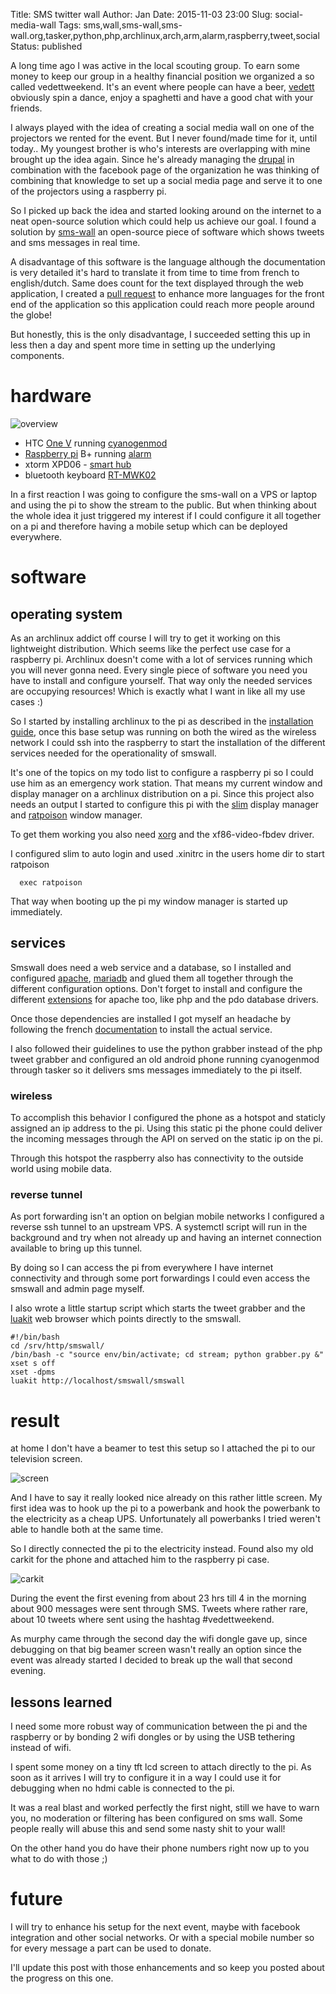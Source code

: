 Title:       SMS twitter wall
Author:      Jan
Date: 	     2015-11-03 23:00
Slug:	     social-media-wall
Tags:	     sms,wall,sms-wall,sms-wall.org,tasker,python,php,archlinux,arch,arm,alarm,raspberry,tweet,social
Status:	     published

A long time ago I was active in the local scouting group. To earn some money to keep our group in a healthy financial position we organized a so called vedettweekend. It's an event where people can have a beer, [vedett](http://vedett.be) obviously spin a dance, enjoy a spaghetti and have a good chat with your friends.

I always played with the idea of creating a social media wall on one of the projectors we rented for the event. But I never found/made time for it, until today.. My youngest brother is who's interests are overlapping with mine brought up the idea again. Since he's already managing the [drupal](https://drupal.org) in combination with the facebook page of the organization he was thinking of combining that knowledge to set up a social media page and serve it to one of the projectors using a raspberry pi.

So I picked up back the idea and started looking around on the internet to a neat open-source solution which could help us achieve our goal. I found a solution by [sms-wall](http://sms-wall.org) an open-source piece of software which shows tweets and sms messages in real time.

A disadvantage of this software is the language although the documentation is very detailed it's hard to translate it from time to time from french to english/dutch. Same does count for the text displayed through the web application, I created a [pull request](https://github.com/assobug/smswall/pull/2) to enhance more languages for the front end of the application so this application could reach more people around the globe!

But honestly, this is the only disadvantage, I succeeded setting this up in less then a day and spent more time in setting up the underlying components.

# hardware

![overview](../../images/smswall/overview.jpg)

* HTC [One V](http://www.htc.com/be-nl/support/htc-one-v/) running [cyanogenmod](http://cyanogenmod.org)
* [Raspberry pi](https://www.raspberrypi.org/products/raspberry-pi-2-model-b/) B+ running [alarm](http://archlinuxarm.org/)
* xtorm XPD06 - [smart hub](http://www.xtorm.eu/en/power-hubs/smart-hub/)
* bluetooth keyboard [RT-MWK02](http://www.amazon.com/Rii-RT-MWK02-Wireless-Keyboard-Pointer/dp/B00BVZZG0C/ref=cm_cr_pr_product_top?ie=UTF8)

In a first reaction I was going to configure the sms-wall on a VPS or laptop and using the pi to show the stream to the public. But when thinking about the whole idea it just triggered my interest if I could configure it all together on a pi and therefore having a mobile setup which can be deployed everywhere.

# software

## operating system

As an archlinux addict off course I will try to get it working on this lightweight distribution. Which seems like the perfect use case for a raspberry pi. Archlinux doesn't come with a lot of services running which you will never gonna need. Every single piece of software you need you have to install and configure yourself. That way only the needed services are occupying resources! Which is exactly what I want in like all my use cases :)

So I started by installing archlinux to the pi as described in the [installation guide](http://archlinuxarm.org/platforms/armv7/broadcom/raspberry-pi-2), once this base setup was running on both the wired as the wireless network I could ssh into the raspberry to start the installation of the different services needed for the operationality of smswall.

It's one of the topics on my todo list to configure a raspberry pi so I could use him as an emergency work station. That means my current window and display manager on a archlinux distribution on a pi. Since this project also needs an output I started to configure this pi with the [slim](https://wiki.archlinux.org/index.php/SLiM) display manager and [ratpoison](https://wiki.archlinux.org/index.php/Ratpoison) window manager.

To get them working you also need [xorg](https://wiki.archlinux.org/index.php/Xorg) and the xf86-video-fbdev driver.

I configured slim to auto login and used .xinitrc in the users home dir to start ratpoison

```
  exec ratpoison
```

That way when booting up the pi my window manager is started up immediately.

## services

Smswall does need a web service and a database, so I installed and configured [apache](https://wiki.archlinux.org/index.php/Apache_HTTP_Server), [mariadb](https://wiki.archlinux.org/index.php/MySQL) and glued them all together through the different configuration options. Don't forget to install and configure the different [extensions](https://wiki.archlinux.org/index.php/Apache_HTTP_Server#Extensions) for apache too, like php and the pdo database drivers.

Once those dependencies are installed I got myself an headache by following the french [documentation](https://github.com/assobug/smswall/tree/master/smswall#smswall) to install the actual service.

I also followed their guidelines to use the python grabber instead of the php tweet grabber and configured an old android phone running cyanogenmod through tasker so it delivers sms messages immediately to the pi itself.


### wireless

To accomplish this behavior I configured the phone as a hotspot and staticly assigned an ip address to the pi. Using this static pi the phone could deliver the incoming messages through the API on served on the static ip on the pi.

Through this hotspot the raspberry also has connectivity to the outside world using mobile data.

### reverse tunnel

As port forwarding isn't an option on belgian mobile networks I configured a reverse ssh tunnel to an upstream VPS. A systemctl script will run in the background and try when not already up and having an internet connection available to bring up this tunnel.

By doing so I can access the pi from everywhere I have internet connectivity and through some port forwardings I could even access the smswall and admin page myself.

I also wrote a little startup script which starts the tweet grabber and the [luakit](https://wiki.archlinux.org/index.php/Luakit) web browser which points directly to the smswall.

```
#!/bin/bash
cd /srv/http/smswall/
/bin/bash -c "source env/bin/activate; cd stream; python grabber.py &"
xset s off
xset -dpms
luakit http://localhost/smswall/smswall
```

# result

at home I don't have a beamer to test this setup so I attached the pi to our television screen.

![screen]( ../../images/smswall/screen.jpg)

And I have to say it really looked nice already on this rather little screen. My first idea was to hook up the pi to a powerbank and hook the powerbank to the electricity as a cheap UPS. Unfortunately all powerbanks I tried weren't able to handle both at the same time.

So I directly connected the pi to the electricity instead. Found also my old carkit for the phone and attached him to the raspberry pi case.

![carkit]( ../../images/smswall/carkit.jpg)

During the event the first evening from about 23 hrs till 4 in the morning about 900 messages were sent through SMS. Tweets where rather rare, about 10 tweets where sent using the hashtag #vedettweekend.

As murphy came through the second day the wifi dongle gave up, since debugging on that big beamer screen wasn't really an option since the event was already started I decided to break up the wall that second evening.

## lessons learned

I need some more robust way of communication between the pi and the raspberry or by bonding 2 wifi dongles or by using the USB tethering instead of wifi.

I spent some money on a tiny tft lcd screen to attach directly to the pi. As soon as it arrives I will try to configure it in a way I could use it for debugging when no hdmi cable is connected to the pi.

It was a real blast and worked perfectly the first night, still we have to warn you, no moderation or filtering has been configured on sms wall. Some people really will abuse this and send some nasty shit to your wall!

On the other hand you do have their phone numbers right now up to you what to do with those ;)

# future

I will try to enhance his setup for the next event, maybe with facebook integration and other social networks. Or with a special mobile number so for every message a part can be used to donate.

I'll update this post with those enhancements and so keep you posted about the progress on this one.
